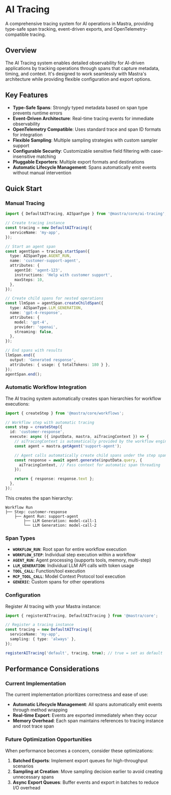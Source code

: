 # AI Tracing

A comprehensive tracing system for AI operations in Mastra, providing type-safe span tracking, event-driven exports, and OpenTelemetry-compatible tracing.

## Overview

The AI Tracing system enables detailed observability for AI-driven applications by tracking operations through spans that capture metadata, timing, and context. It's designed to work seamlessly with Mastra's architecture while providing flexible configuration and export options.

## Key Features

- **Type-Safe Spans**: Strongly typed metadata based on span type prevents runtime errors
- **Event-Driven Architecture**: Real-time tracing events for immediate observability
- **OpenTelemetry Compatible**: Uses standard trace and span ID formats for integration
- **Flexible Sampling**: Multiple sampling strategies with custom sampler support
- **Configurable Security**: Customizable sensitive field filtering with case-insensitive matching
- **Pluggable Exporters**: Multiple export formats and destinations
- **Automatic Lifecycle Management**: Spans automatically emit events without manual intervention

## Quick Start

### Manual Tracing

```typescript
import { DefaultAITracing, AISpanType } from '@mastra/core/ai-tracing';

// Create tracing instance
const tracing = new DefaultAITracing({
  serviceName: 'my-app',
});

// Start an agent span
const agentSpan = tracing.startSpan({
  type: AISpanType.AGENT_RUN,
  name: 'customer-support-agent',
  attributes: {
    agentId: 'agent-123',
    instructions: 'Help with customer support',
    maxSteps: 10,
  },
});

// Create child spans for nested operations
const llmSpan = agentSpan.createChildSpan({
  type: AISpanType.LLM_GENERATION,
  name: 'gpt-4-response',
  attributes: {
    model: 'gpt-4',
    provider: 'openai',
    streaming: false,
  },
});

// End spans with results
llmSpan.end({
  output: 'Generated response',
  attributes: { usage: { totalTokens: 180 } },
});
agentSpan.end();
```

### Automatic Workflow Integration

The AI tracing system automatically creates span hierarchies for workflow executions:

```typescript
import { createStep } from '@mastra/core/workflows';

// Workflow step with automatic tracing
const step = createStep({
  id: 'customer-response',
  execute: async ({ inputData, mastra, aiTracingContext }) => {
    // aiTracingContext is automatically provided by the workflow engine
    const agent = mastra.getAgent('support-agent');

    // Agent calls automatically create child spans under the step span
    const response = await agent.generate(inputData.query, {
      aiTracingContext, // Pass context for automatic span threading
    });

    return { response: response.text };
  },
});
```

This creates the span hierarchy:

```
Workflow Run
├── Step: customer-response
    ├── Agent Run: support-agent
        ├── LLM Generation: model-call-1
        └── LLM Generation: model-call-2
```

### Span Types

- **`WORKFLOW_RUN`**: Root span for entire workflow execution
- **`WORKFLOW_STEP`**: Individual step execution within a workflow
- **`AGENT_RUN`**: Agent processing (supports tools, memory, multi-step)
- **`LLM_GENERATION`**: Individual LLM API calls with token usage
- **`TOOL_CALL`**: Function/tool execution
- **`MCP_TOOL_CALL`**: Model Context Protocol tool execution
- **`GENERIC`**: Custom spans for other operations

### Configuration

Register AI tracing with your Mastra instance:

```typescript
import { registerAITracing, DefaultAITracing } from '@mastra/core';

// Register a tracing instance
const tracing = new DefaultAITracing({
  serviceName: 'my-app',
  sampling: { type: 'always' },
});

registerAITracing('default', tracing, true); // true = set as default
```

## Performance Considerations

### Current Implementation

The current implementation prioritizes correctness and ease of use:

- **Automatic Lifecycle Management**: All spans automatically emit events through method wrapping
- **Real-time Export**: Events are exported immediately when they occur
- **Memory Overhead**: Each span maintains references to tracing instance and root trace span

### Future Optimization Opportunities

When performance becomes a concern, consider these optimizations:

1. **Batched Exports**: Implement export queues for high-throughput scenarios
2. **Sampling at Creation**: Move sampling decision earlier to avoid creating unnecessary spans
3. **Async Export Queues**: Buffer events and export in batches to reduce I/O overhead
